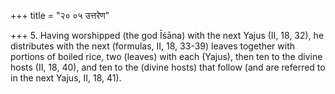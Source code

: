 +++
title = "२० ०५ उत्तरेण"

+++
5. Having worshipped (the god Īśāna) with the next Yajus (II, 18, 32), he distributes with the next (formulas, II, 18, 33-39) leaves together with portions of boiled rice, two (leaves) with each (Yajus), then ten to the divine hosts (II, 18, 40), and ten to the (divine hosts) that follow (and are referred to in the next Yajus, II, 18, 41).
